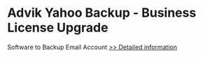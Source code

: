 # Advik Yahoo Backup - Business License Upgrade
Software to Backup Email Account
[>> Detailed information](https://secure.shareit.com/shareit/product.html?productid=300974763&affiliateid=200057808)